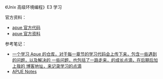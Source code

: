《Unix 高级环境编程》E3 学习

官方资料：

- [apue 官方代码](http://yendor.com/programming/unix/apue/apue.html)
- [apue 官方资料](http://www.apuebook.com/)

参考笔记：

- [一个学习 Apue 的仓库，对于每一章节的学习代码会上传下来，包含一些遇到的问题，以及解决的 一些问题，也包括了一路走来，的成长点滴，在后期后加上我的 博客地址，来记录学习的点滴](https://github.com/VVictorQi/APUE)
- [APUE Notes](https://github.com/huaxz1986/APUE_notes)
